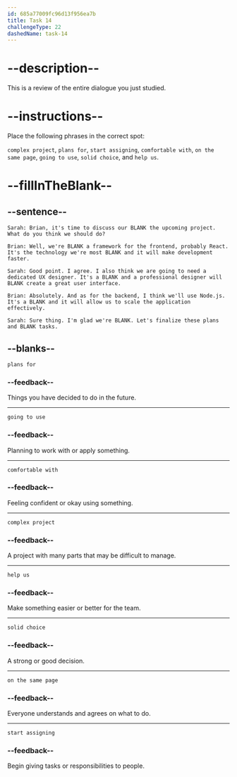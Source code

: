 ```yaml
---
id: 685a77009fc96d13f956ea7b
title: Task 14
challengeType: 22
dashedName: task-14
---
```


<!-- REVIEW -->

# --description--

This is a review of the entire dialogue you just studied.

# --instructions--

Place the following phrases in the correct spot:

`complex project`, `plans for`, `start assigning`, `comfortable with`, `on the same page`, `going to use`, `solid choice`, and `help us`.

# --fillInTheBlank--

## --sentence--

`Sarah: Brian, it's time to discuss our BLANK the upcoming project. What do you think we should do?`

`Brian: Well, we're BLANK a framework for the frontend, probably React. It's the technology we're most BLANK and it will make development faster.`

`Sarah: Good point. I agree. I also think we are going to need a dedicated UX designer. It's a BLANK and a professional designer will BLANK create a great user interface.`

`Brian: Absolutely. And as for the backend, I think we'll use Node.js. It's a BLANK and it will allow us to scale the application effectively.`

`Sarah: Sure thing. I'm glad we're BLANK. Let's finalize these plans and BLANK tasks.`

## --blanks--

`plans for`

### --feedback--

Things you have decided to do in the future.

---

`going to use`

### --feedback--

Planning to work with or apply something.

---

`comfortable with`

### --feedback--

Feeling confident or okay using something.

---

`complex project`

### --feedback--

A project with many parts that may be difficult to manage.

---

`help us`

### --feedback--

Make something easier or better for the team.

---

`solid choice`

### --feedback--

A strong or good decision.

---

`on the same page`

### --feedback--

Everyone understands and agrees on what to do.

---

`start assigning`

### --feedback--

Begin giving tasks or responsibilities to people.
